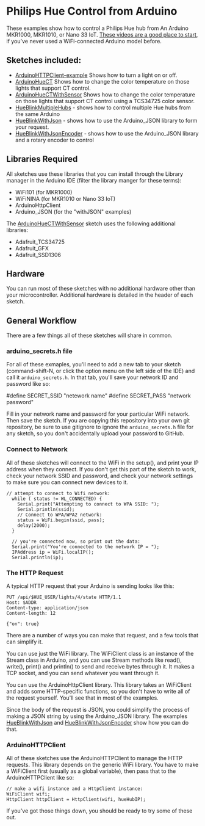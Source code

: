 # Philips Hue Control from Arduino

These examples show how to control a Philips Hue hub from An Arduino MKR1000, MKR1010, or Nano 33 IoT. [These videos are a good place to start](https://vimeo.com/showcase/6916443), if you've never used a WiFi-connected Arduino model before. 

## Sketches included:

* [ArduinoHTTPClient-example](https://github.com/tigoe/hue-control/tree/main/ArduinoExamples/ArduinoHTTPClient-example) Shows how to turn a light on or off.
* [ArduinoHueCT](https://github.com/tigoe/hue-control/tree/main/ArduinoExamples/ArduinoHueCT) Shows how to change the color temperature on those lights that support CT control. 
* [ArduinoHueCTWithSensor](https://github.com/tigoe/hue-control/tree/main/ArduinoExamples/ArduinoHueCTWithSensor) Shows how to change the color temperature on those lights that support CT control using a TCS34725 color sensor.
* [HueBlinkMultipleHubs](https://github.com/tigoe/hue-control/tree/main/ArduinoExamples/HueBlinkMultipleHubs) - shows how to control multiple Hue hubs from the same Arduino
* [HueBlinkWithJson](https://github.com/tigoe/hue-control/tree/main/ArduinoExamples/HueBlinkWithJson) - shows how to use the Arduino_JSON library to form your request.
* [HueBlinkWithJsonEncoder](https://github.com/tigoe/hue-control/tree/main/ArduinoExamples/HueBlinkWithJsonEncoder) - shows how to use the Arduino_JSON library and a rotary encoder to control 

## Libraries Required

All sketches use these libraries that you can install through the Library manager in the Arduino IDE (filter the library manger for these terms):

* WiFi101 (for MKR1000)
* WiFiNINA (for MKR1010 or Nano 33 IoT)
* ArduinoHttpClient 
* Arduino_JSON (for the "withJSON" examples)

The [ArduinoHueCTWithSensor](https://github.com/tigoe/hue-control/tree/main/ArduinoExamples/ArduinoHueCTWithSensor) sketch uses the following additional libraries:

* Adafruit_TCS34725
* Adafruit_GFX
* Adafruit_SSD1306

## Hardware

You can run most of these sketches with no additional hardware other than your microcontroller. Additional hardware is detailed in the header of each sketch. 

## General Workflow

There are a few things all of these sketches will share in common.

### arduino_secrets.h file
For all of these exmaples, you'll need to add a new tab to your sketch (command-shift-N, or click the option menu on the left side of the IDE) and call it `arduino_secrets.h`. In that tab, you'll save your network ID and password like so:

   #define SECRET_SSID "netework name"
   #define SECRET_PASS "network password"

Fill in your network name and password for your particular WiFi network. Then save the sketch.  If you are copying this repository into your own git repository, be sure to use gitignore to ignore the `arduino_secrets.h` file for any sketch, so you don't accidentally upload your password to GitHub.

### Connect to Network

All of these sketches will connect to the WiFi in the setup(), and print your IP address when they connect. If you don't get this part of the sketch to work, check your network SSID and password, and check your network settings to make sure you can connect new devices to it.

````
// attempt to connect to Wifi network:
  while ( status != WL_CONNECTED) {
    Serial.print("Attempting to connect to WPA SSID: ");
    Serial.println(ssid);
    // Connect to WPA/WPA2 network:
    status = WiFi.begin(ssid, pass);
    delay(2000);
  }

  // you're connected now, so print out the data:
  Serial.print("You're connected to the network IP = ");
  IPAddress ip = WiFi.localIP();
  Serial.println(ip);
````

### The HTTP Request

A typical HTTP request that your Arduino is sending looks like this:

````
PUT /api/$HUE_USER/lights/4/state HTTP/1.1
Host: $ADDR
Content-type: application/json
Content-length: 12

{"on": true}
````

There are a number of ways you can make that request, and a few tools that can simplify it. 

You can use just the WiFi library. The WiFiClient class is an instance of the Stream class in Arduino, and you can use Stream methods like read(), write(), print() and println() to send and receive bytes through it. It makes a TCP socket, and you can send whatever you want through it.

You can use the ArduinoHttpClient library. This library takes an WiFiClient and adds some HTTP-specific functions, so you don't have to write all of the request yourself. You'll see that in most of the examples.

Since the body of the request is JSON, you could simplify the process of making a JSON string by using the Arduino_JSON library. The examples [HueBlinkWithJson](https://github.com/tigoe/hue-control/tree/main/ArduinoExamples/HueBlinkWithJson/) and  [HueBlinkWithJsonEncoder](https://github.com/tigoe/hue-control/tree/main/ArduinoExamples/HueBlinkWithJsonEncoder/) show how you can do that.

### ArduinoHTTPClient

All of these sketches use the ArduinoHTTPClient to manage the HTTP requests. This library depends on the generic WiFi library. You have to make a WiFiClient first (usually as a global variable), then pass that to the ArduinoHTTPClient like so:

````
// make a wifi instance and a HttpClient instance:
WiFiClient wifi;
HttpClient httpClient = HttpClient(wifi, hueHubIP);
````

If you've got those things down, you should be ready to try some of these out.
